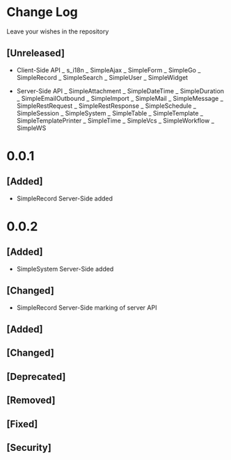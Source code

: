 # Change Log

Leave your wishes in the repository

## [Unreleased]

- Client-Side API
  _ s_i18n
  _ SimpleAjax
  _ SimpleForm
  _ SimpleGo
  _ SimpleRecord
  _ SimpleSearch
  _ SimpleUser
  _ SimpleWidget

- Server-Side API
  _ SimpleAttachment
  _ SimpleDateTime
  _ SimpleDuration
  _ SimpleEmailOutbound
  _ SimpleImport
  _ SimpleMail
  _ SimpleMessage
  _ SimpleRestRequest
  _ SimpleRestResponse
  _ SimpleSchedule
  _ SimpleSession
  _ SimpleSystem
  _ SimpleTable
  _ SimpleTemplate
  _ SimpleTemplatePrinter
  _ SimpleTime
  _ SimpleVcs
  _ SimpleWorkflow
  _ SimpleWS



# 0.0.1
## [Added]
 - SimpleRecord Server-Side added

# 0.0.2
## [Added]
 - SimpleSystem Server-Side added
## [Changed]
 - SimpleRecord Server-Side marking of server API
 
## [Added]
## [Changed]
## [Deprecated]
## [Removed]
## [Fixed]
## [Security]